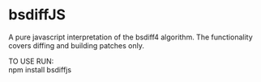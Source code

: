 # bsdiffJS
A pure javascript interpretation of the bsdiff4 algorithm. The functionality covers diffing and building patches only.

TO USE RUN:   
npm install bsdiffjs

